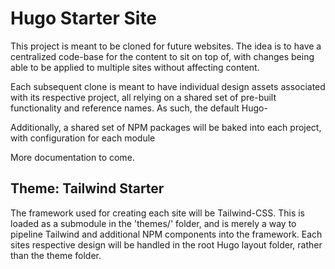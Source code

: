 # Hugo Starter Site

This project is meant to be cloned for future websites. The idea is to have a centralized code-base for the content to sit on top of, with changes being able to be applied to multiple sites without affecting content.

Each subsequent clone is meant to have individual design assets associated with its respective project, all relying on a shared set of pre-built functionality and reference names. As such, the default Hugo-

Additionally, a shared set of NPM packages will be baked into each project, with configuration for each module

More documentation to come.

## Theme: Tailwind Starter

The framework used for creating each site will be Tailwind-CSS. This is loaded as a submodule in the 'themes/' folder, and is merely a way to pipeline Tailwind and additional NPM components into the framework. Each sites respective design will be handled in the root Hugo layout folder, rather than the theme folder.